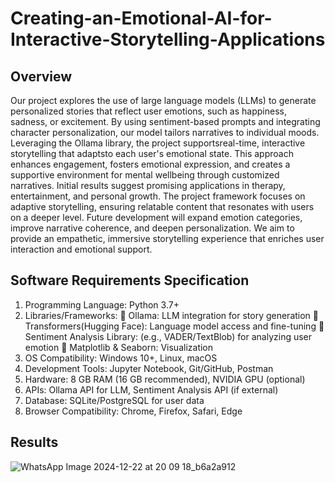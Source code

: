 # Creating-an-Emotional-AI-for-Interactive-Storytelling-Applications

## Overview
Our project explores the use of large language models (LLMs) to generate personalized stories that reflect
user emotions, such as happiness, sadness, or excitement. By using sentiment-based prompts and integrating
character personalization, our model tailors narratives to individual moods. Leveraging the Ollama library,
the project supportsreal-time, interactive storytelling that adaptsto each user's emotional state. This approach
enhances engagement, fosters emotional expression, and creates a supportive environment for mental wellbeing through customized narratives. Initial results suggest promising applications in therapy, entertainment,
and personal growth. The project framework focuses on adaptive storytelling, ensuring relatable content that
resonates with users on a deeper level. Future development will expand emotion categories, improve
narrative coherence, and deepen personalization. We aim to provide an empathetic, immersive storytelling
experience that enriches user interaction and emotional support.

## Software Requirements Specification
1. Programming Language: Python 3.7+
2. Libraries/Frameworks:
 Ollama: LLM integration for story generation
 Transformers(Hugging Face): Language model access and fine-tuning
 Sentiment Analysis Library: (e.g., VADER/TextBlob) for analyzing user emotion
 Matplotlib & Seaborn: Visualization
3. OS Compatibility: Windows 10+, Linux, macOS
4. Development Tools: Jupyter Notebook, Git/GitHub, Postman
5. Hardware: 8 GB RAM (16 GB recommended), NVIDIA GPU (optional)
6. APIs: Ollama API for LLM, Sentiment Analysis API (if external)
7. Database: SQLite/PostgreSQL for user data
8. Browser Compatibility: Chrome, Firefox, Safari, Edge

## Results
![WhatsApp Image 2024-12-22 at 20 09 18_b6a2a912](https://github.com/user-attachments/assets/446b6d02-eb8e-4c95-a90b-696e48284fad)


